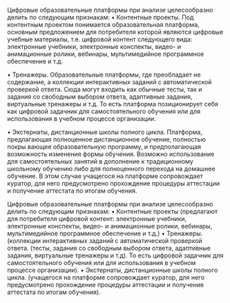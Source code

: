 Цифровые образовательные платформы при анализе целесообразно делить по следующим признакам:
• Контентные проекты. Под контентным проектом понимается образовательная платформа, основным предложением для потребителя которой являются цифровые учебные материалы, т.е. цифровой контент следующего вида: электронные учебники, электронные конспекты, видео- и анимационные ролики, вебинары, мультимедийное программное обеспечение и т.д.

• Тренажеры. Образовательные платформы, где преобладает не содержание, а коллекции интерактивных заданий с автоматической проверкой ответа. Сюда могут входить как обычные тесты, так и задания со свободным выбором ответа, адаптивные задания, виртуальные тренажеры и т.д. То есть платформа позиционирует себя как цифровой задачник для самостоятельного обучения или для использования в учебном процессе организации.

• Экстернаты, дистанционные школы полного цикла. Платформа, предлагающая полноценное дистанционное обучение, полностью покры вающее образовательную программу, и предполагающая возможность изменения формы обучения. Возможно использование для самостоятельных занятий в дополнение к традиционному школьному обучению либо для полноценного перехода на домашнее обучение. В этом случае учащегося на платформе сопровождает куратор, для него предусмотрено прохождение процедуры аттестации и получение аттестата по итогам обучения.

Цифровые образовательные платформы при анализе целесообразно делить по следующим признакам:
• Контентные проекты (предлагают для потребителя цифровой контент: электронные учебники, электронные конспекты, видео- и анимационные ролики, вебинары, мультимедийное программное обеспечение и т.д.)
• Тренажеры. (коллекции интерактивных заданий с автоматической проверкой ответа. (тесты, задания со свободным выбором ответа, адаптивные задания, виртуальные тренажеры и т.д). То есть цифровой задачник для самостоятельного обучения или для использования в учебном процессе организации).
• Экстернаты, дистанционные школы полного цикла. (учащегося на платформе сопровождает куратор, для него предусмотрено прохождение процедуры аттестации и получение аттестата по итогам обучения). 
